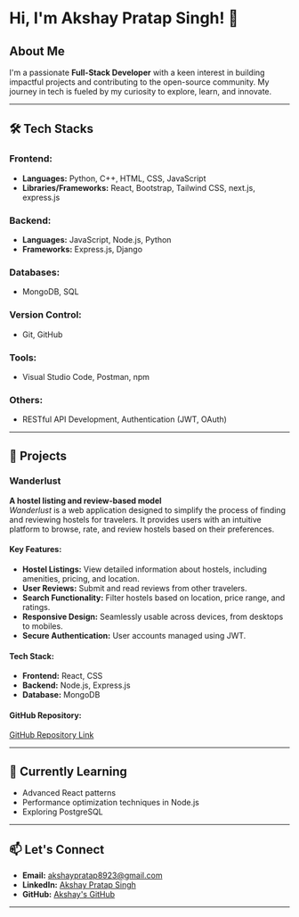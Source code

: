 # Hi, I'm Akshay Pratap Singh! 👋

## About Me
I'm a passionate **Full-Stack Developer** with a keen interest in building impactful projects and contributing to the open-source community. My journey in tech is fueled by my curiosity to explore, learn, and innovate.

---

## 🛠️ Tech Stacks

### Frontend:
- **Languages:** Python, C++, HTML, CSS, JavaScript
- **Libraries/Frameworks:** React, Bootstrap, Tailwind CSS, next.js, express.js

### Backend:
- **Languages:** JavaScript, Node.js, Python
- **Frameworks:** Express.js, Django

### Databases:
- MongoDB, SQL

### Version Control:
- Git, GitHub

### Tools:
- Visual Studio Code, Postman, npm

### Others:
- RESTful API Development, Authentication (JWT, OAuth)

---

## 🌟 Projects

### Wanderlust
**A hostel listing and review-based model**  
_Wanderlust_ is a web application designed to simplify the process of finding and reviewing hostels for travelers. It provides users with an intuitive platform to browse, rate, and review hostels based on their preferences.

#### Key Features:
- **Hostel Listings:** View detailed information about hostels, including amenities, pricing, and location.
- **User Reviews:** Submit and read reviews from other travelers.
- **Search Functionality:** Filter hostels based on location, price range, and ratings.
- **Responsive Design:** Seamlessly usable across devices, from desktops to mobiles.
- **Secure Authentication:** User accounts managed using JWT.

#### Tech Stack:
- **Frontend:** React, CSS
- **Backend:** Node.js, Express.js
- **Database:** MongoDB

#### GitHub Repository:
[GitHub Repository Link](https://github.com/AKakshaypratap/AirBNB_Clone)

---

## 🌱 Currently Learning
- Advanced React patterns
- Performance optimization techniques in Node.js
- Exploring PostgreSQL

---

## 📫 Let's Connect
- **Email:** akshaypratap8923@gmail.com 
- **LinkedIn:** [Akshay Pratap Singh](https://www.linkedin.com/in/akshay-pratap-singh-391229294)
- **GitHub:** [Akshay's GitHub](https://github.com/AKakshaypratap)

---

